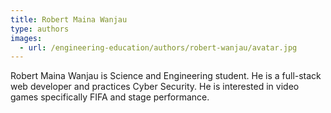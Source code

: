 ```yaml
---
title: Robert Maina Wanjau
type: authors
images:
  - url: /engineering-education/authors/robert-wanjau/avatar.jpg 
---
```


Robert Maina Wanjau is Science and Engineering student. He is a full-stack web developer and practices  Cyber Security. He is interested in video games specifically FIFA and stage performance.
